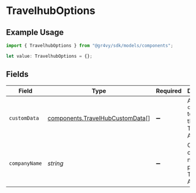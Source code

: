 # TravelhubOptions

## Example Usage

```typescript
import { TravelhubOptions } from "@gr4vy/sdk/models/components";

let value: TravelhubOptions = {};
```

## Fields

| Field                                                                              | Type                                                                               | Required                                                                           | Description                                                                        |
| ---------------------------------------------------------------------------------- | ---------------------------------------------------------------------------------- | ---------------------------------------------------------------------------------- | ---------------------------------------------------------------------------------- |
| `customData`                                                                       | [components.TravelHubCustomData](../../models/components/travelhubcustomdata.md)[] | :heavy_minus_sign:                                                                 | A list of `customData` to pass to the TravelHub API.                               |
| `companyName`                                                                      | *string*                                                                           | :heavy_minus_sign:                                                                 | Customer company name to pass to the TravelHub API.                                |